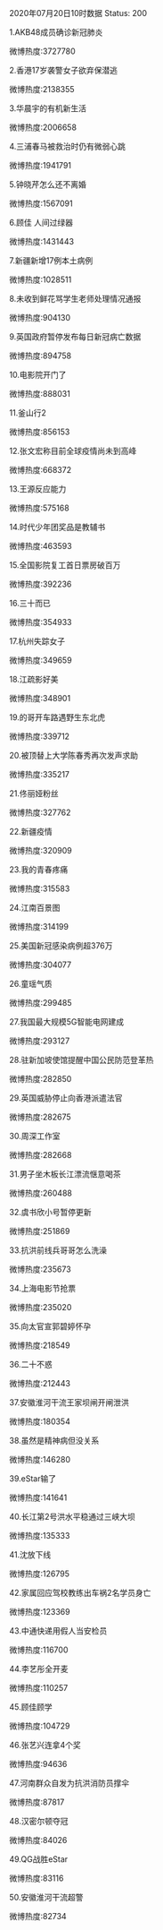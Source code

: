 2020年07月20日10时数据
Status: 200

1.AKB48成员确诊新冠肺炎

微博热度:3727780

2.香港17岁袭警女子欲弃保潜逃

微博热度:2138355

3.华晨宇的有机新生活

微博热度:2006658

4.三浦春马被救治时仍有微弱心跳

微博热度:1941791

5.钟晓芹怎么还不离婚

微博热度:1567091

6.顾佳 人间过绿器

微博热度:1431443

7.新疆新增17例本土病例

微博热度:1028511

8.未收到鲜花骂学生老师处理情况通报

微博热度:904130

9.英国政府暂停发布每日新冠病亡数据

微博热度:894758

10.电影院开门了

微博热度:888031

11.釜山行2

微博热度:856153

12.张文宏称目前全球疫情尚未到高峰

微博热度:668372

13.王源反应能力

微博热度:575168

14.时代少年团奖品是教辅书

微博热度:463593

15.全国影院复工首日票房破百万

微博热度:392236

16.三十而已

微博热度:354933

17.杭州失踪女子

微博热度:349659

18.江疏影好美

微博热度:348901

19.的哥开车路遇野生东北虎

微博热度:339712

20.被顶替上大学陈春秀再次发声求助

微博热度:335217

21.佟丽娅粉丝

微博热度:327762

22.新疆疫情

微博热度:320909

23.我的青春疼痛

微博热度:315583

24.江南百景图

微博热度:314199

25.美国新冠感染病例超376万

微博热度:304077

26.童瑶气质

微博热度:299485

27.我国最大规模5G智能电网建成

微博热度:293127

28.驻新加坡使馆提醒中国公民防范登革热

微博热度:282850

29.英国威胁停止向香港派遣法官

微博热度:282675

30.周深工作室

微博热度:282668

31.男子坐木板长江漂流惬意喝茶

微博热度:260488

32.虞书欣小号暂停更新

微博热度:251869

33.抗洪前线兵哥哥怎么洗澡

微博热度:235673

34.上海电影节抢票

微博热度:235020

35.向太官宣郭碧婷怀孕

微博热度:218549

36.二十不惑

微博热度:212443

37.安徽淮河干流王家坝闸开闸泄洪

微博热度:180354

38.虽然是精神病但没关系

微博热度:146280

39.eStar输了

微博热度:141641

40.长江第2号洪水平稳通过三峡大坝

微博热度:135333

41.沈放下线

微博热度:126795

42.家属回应驾校教练出车祸2名学员身亡

微博热度:123369

43.中通快递用假人当安检员

微博热度:116700

44.李艺彤全开麦

微博热度:110257

45.顾佳顾学

微博热度:104729

46.张艺兴连拿4个奖

微博热度:94636

47.河南群众自发为抗洪消防员撑伞

微博热度:87817

48.汉密尔顿夺冠

微博热度:84026

49.QG战胜eStar

微博热度:83116

50.安徽淮河干流超警

微博热度:82734


